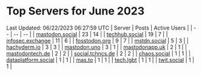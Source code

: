 # Top Servers for June 2023
Last Updated: 06/22/2023 06:27:59 UTC
| Server | Posts | Active Users |
| -- | -- | -- |
| [mastodon.social](https://mastodon.social/tags/PowerShell) | 23 | 14 |
| [techhub.social](https://techhub.social/tags/PowerShell) | 19 | 7 |
| [infosec.exchange](https://infosec.exchange/tags/PowerShell) | 11 | 6 |
| [fosstodon.org](https://fosstodon.org/tags/PowerShell) | 9 | 7 |
| [mstdn.social](https://mstdn.social/tags/PowerShell) | 5 | 3 |
| [hachyderm.io](https://hachyderm.io/tags/PowerShell) | 3 | 3 |
| [mastodon.uno](https://mastodon.uno/tags/PowerShell) | 3 | 1 |
| [mastodonapp.uk](https://mastodonapp.uk/tags/PowerShell) | 2 | 1 |
| [mastodontech.de](https://mastodontech.de/tags/PowerShell) | 2 | 2 |
| [social.tchncs.de](https://social.tchncs.de/tags/PowerShell) | 2 | 2 |
| [chaos.social](https://chaos.social/tags/PowerShell) | 1 | 1 |
| [dataplatform.social](https://dataplatform.social/tags/PowerShell) | 1 | 1 |
| [mas.to](https://mas.to/tags/PowerShell) | 1 | 1 |
| [tech.lgbt](https://tech.lgbt/tags/PowerShell) | 1 | 1 |
| [twit.social](https://twit.social/tags/PowerShell) | 1 | 1 |
